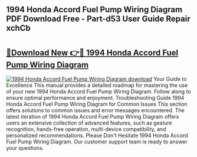 ## 1994 Honda Accord Fuel Pump Wiring Diagram PDF Download Free - Part-d53 User Guide Repair xchCb

# <h2><a href="http://dfoju2.blite.top/?on=1994+Honda+Accord+Fuel+Pump+Wiring+Diagram">🔗Download New 👉🔴 1994 Honda Accord Fuel Pump Wiring Diagram</a></h2>

[![1994 Honda Accord Fuel Pump Wiring Diagram download](https://i.imgur.com/lujVjoI.png)](http://dfoju2.blite.top/?on=1994+Honda+Accord+Fuel+Pump+Wiring+Diagram)
Your Guide to Excellence This manual provides a detailed roadmap for mastering the use of your new 1994 Honda Accord Fuel Pump Wiring Diagram. Follow along to ensure optimal performance and enjoyment. Troubleshooting Guide 1994 Honda Accord Fuel Pump Wiring Diagram for Common Issues This section offers solutions to common issues and error messages encountered. The latest iteration of 1994 Honda Accord Fuel Pump Wiring Diagram offers users an extensive collection of advanced features, such as gesture recognition, hands-free operation, multi-device compatibility, and personalized recommendations. Please Don't Hesitate 1994 Honda Accord Fuel Pump Wiring Diagram. Our customer support team is ready to answer your questions.
